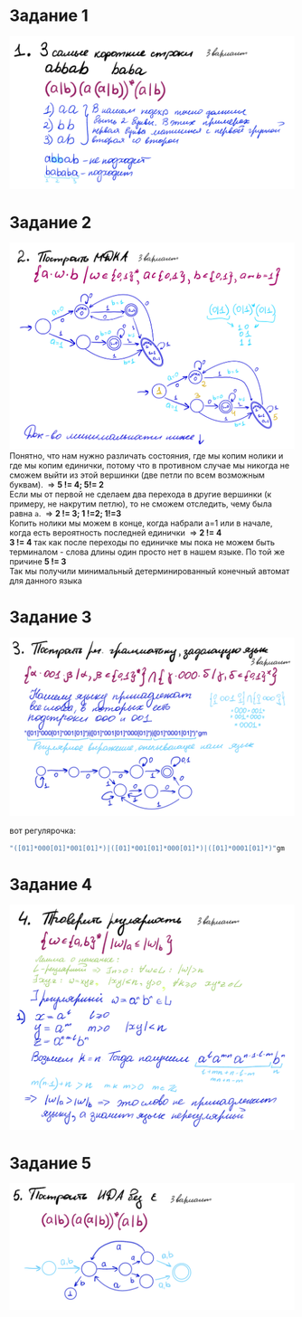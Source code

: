 # Задание 1

![1](1.png)

# Задание 2

![2](2.png)
Понятно, что нам нужно различать состояния, где мы копим нолики и где мы копим единички, потому что в противном случае мы никогда не сможем выйти из этой вершинки (две петли по всем возможным буквам).  => **5 != 4; 5!= 2** <br />
Если мы от первой не сделаем два перехода в другие вершинки (к примеру, не накрутим петлю), то не сможем отследить, чему была равна `a`.  => **2 != 3; 1 !=2; 1!=3** <br />
Копить нолики мы можем в конце, когда набрали а=1 или в начале, когда есть вероятность последней единички  => **2 != 4** <br />
**3 != 4** так как после переходы по единичке мы пока не можем быть терминалом - слова длины один просто нет в нашем языке. По той же причине **5 != 3** <br />
Так мы получили минимальный детерминированный конечный автомат для данного языка


# Задание 3

![3](3.png)

вот регулярочка:
```java
"([01]*000[01]*001[01]*)|([01]*001[01]*000[01]*)|([01]*0001[01]*)"gm
```

# Задание 4

![4](4.png)

# Задание 5

![5](5.png)
